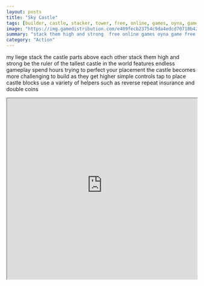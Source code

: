 ```yaml
---
layout: posts
title: "Sky Castle"
tags: [builder, castle, stacker, tower, free, online, games, oyna, game, free, games, play, play, games]
image: "https://img.gamedistribution.com/e409fecb23754c9da4edcd70718b4270-512x384.jpeg"
summary: "stack them high and strong  free online games oyna game free games play play games"
category: "Action"
---
```


my liege stack the castle parts above each other stack them high and strong be the ruler of the tallest castle in the world features endless gameplay spend hours trying to perfect your placement the castle becomes more challenging to build as they get higher simple controls tap to place castle blocks use a variety of helpers such as reverse repeat insurance and double coins

<iframe width="100%" height="480px;" src="https://html5.gamedistribution.com/e409fecb23754c9da4edcd70718b4270/"></iframe>